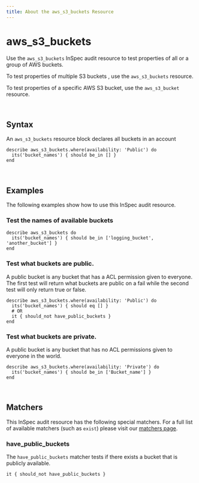 ```yaml
---
title: About the aws_s3_buckets Resource
---
```


# aws_s3_buckets

Use the `aws_s3_buckets` InSpec audit resource to test properties of all or a group of  AWS buckets.

To test properties of multiple S3 buckets , use the `aws_s3_buckets` resource.

To test properties of a specific AWS S3 bucket, use the `aws_s3_bucket` resource.

<br>

## Syntax

An `aws_s3_buckets` resource block declares all buckets in an account

    describe aws_s3_buckets.where(availability: 'Public') do
      its('bucket_names') { should be_in [] }
    end

<br>

## Examples

The following examples show how to use this InSpec audit resource.

### Test the names of available buckets

    describe aws_s3_buckets do
      its('bucket_names') { should be_in ['logging_bucket', 'another_bucket'] }
    end

### Test what buckets are public.

A public bucket is any bucket that has a ACL permission given to everyone.
The first test will return what buckets are public on a fail while the second
test will only return true or false.

    describe aws_s3_buckets.where(availability: 'Public') do
      its('bucket_names') { should eq [] }
      # OR
      it { should_not have_public_buckets }
    end

### Test what buckets are private.

A public bucket is any bucket that has no ACL permissions given to everyone in the world.

    describe aws_s3_buckets.where(availability: 'Private') do
      its('bucket_names') { should be_in ['Bucket_name'] }
    end

<br>

## Matchers

This InSpec audit resource has the following special matchers. For a full list of available matchers (such as `exist`) please visit our [matchers page](https://www.inspec.io/docs/reference/matchers/).

### have_public_buckets

The `have_public_buckets` matcher tests if there exists a bucket that is publicly available.

    it { should_not have_public_buckets }

